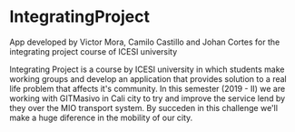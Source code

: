 # IntegratingProject
App developed by Victor Mora, Camilo Castillo and Johan Cortes for the integrating project course of ICESI university

Integrating Project is a course by ICESI university in which students make working groups and develop an application that
provides solution to a real life problem that affects it's community. In this semester (2019 - II) we are working with GITMasivo
in Cali city to try and improve the service lend by they over the MIO transport system. By succeden in this challenge we'll 
make a huge diference in the mobility of our city.
